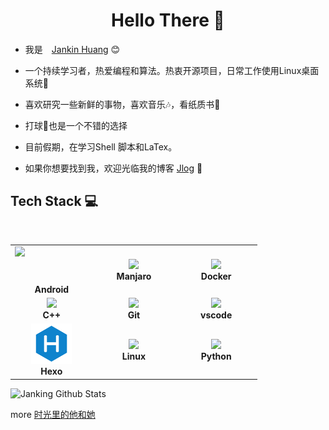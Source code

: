 <h1 align="center"> Hello There 👋 </h1>


* 我是　[Jankin Huang](https://jankinghuang.github.io) :blush:
* 一个持续学习者，热爱编程和算法。热衷开源项目，日常工作使用Linux桌面系统🤔
* 喜欢研究一些新鲜的事物，喜欢音乐🎶，看纸质书📖
* 打球🏀也是一个不错的选择

* 目前假期，在学习Shell 脚本和LaTex。
  

* 如果你想要找到我，欢迎光临我的博客 [Jlog](https://jankinghuang.github.io/) :sparkler:


## Tech Stack :computer:

<br>
<table>
<tbody>
 <tr>
<td align="center" width="20%">
<div>
<img style="display:block;" height=60px src="https://developer.android.com/studio/images/studio-icon.svg?hl=zh-cn"> 
</div>
<span><b><center>Android</center></b></span> 
</td>

<td align="center" width="20%">
<div>
<img height=60px src="https://manjaro.org/img/logo.svg"> 
</div>
<span><b><center>Manjaro</center></b></span> 
</td>

<td align="center" width="20%">
<div>
<img height=60px src="https://ohmyz.sh/img/plugin-logos/logo-docker.png"> 
</div>
<span><b><center>Docker</center></b></span> 
</td>
</tr>

<tr>
<td align="center" width="20%">
<div>
<img height=65px src="https://isocpp.org/assets/images/cpp_logo.png"> 
</div>
<span><b><center>C++</center></b></span> 
</td>

<td align="center" width="20%">
<div>
<img height=65px src="https://git-scm.com/images/logos/downloads/Git-Logo-2Color.png"> 
</div>
<span><b><center>Git</center></b></span> 
</td>

<td align="center" width="20%">
<div>
<img height=65px src="https://ohmyz.sh/img/plugin-logos/logo-vscode.png"> 
</div>
<span><b><center>vscode</center></b></span> 
</td>
</tr>

<tr>
<td align="center" width="20%">
<div>
<img height=65px src="https://raw.githubusercontent.com/hexojs/logo/master/hexo-logo-avatar.png"> 
</div>
<span><b><center>Hexo</center></b></span> 
</td>

<td align="center" width="20%">
<div>
<img height=65px src="https://upload.wikimedia.org/wikipedia/commons/a/af/Tux.png"> 
</div>
<span><b><center>Linux </center></b></span> 
</td>



<td align="center" width="20%">
<div>
<img height=65px src="https://ohmyz.sh/img/plugin-logos/logo-python.svg"> 
</div>
<span><b><center>Python</center></b></span> 
</td>
</tr>


</tbody>
</table>


![Janking Github Stats](https://github-readme-stats.vercel.app/api?username=JankingHuang&show_icons=true_color=fff&icon_color=79ff97&text_color=9f9f9f&bg_color=151515)

 more [时光里的他和她](https://jankinghuang.github.io/about/)

